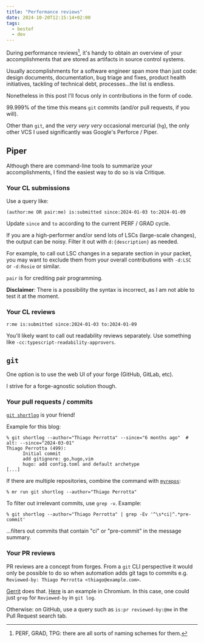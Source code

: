 ```yaml
---
title: "Performance reviews"
date: 2024-10-20T12:15:14+02:00
tags:
  - bestof
  - dev
---
```


During performance reviews[^1], it's handy to obtain an overview of your
accomplishments that are stored as artifacts in source control systems.

Usually accomplishments for a software engineer span more than just code: design
documents, documentation, bug triage and fixes, product health initiatives,
tackling of technical debt, processes...the list is endless.

Nonetheless in this post I'll focus only in contributions in the form of code.

99.999% of the time this means `git` commits (and/or pull requests, if you will).

Other than `git`, and the _very very very_ occasional mercurial (`hg`), the only
other VCS I used significantly was Google's Perforce / Piper.

## Piper

Although there are command-line tools to summarize your accomplishments, I
find the easiest way to do so is via Critique.

### Your CL submissions

Use a query like:

```
(author:me OR pair:me) is:submitted since:2024-01-03 to:2024-01-09
```

Update `since` and `to` according to the current PERF / GRAD cycle.

If you are a high-performer and/or send lots of LSCs (large-scale changes), the
output can be noisy. Filter it out with `d:{description}` as needed.

For example, to call out LSC changes in a separate section in your packet, you
may want to exclude them from your overall contributions with `-d:LSC` or
`-d:Rosie` or similar.

`pair` is for crediting pair programming.

**Disclaimer**: There is a possibility the syntax is incorrect, as I am not able
to test it at the moment.

### Your CL reviews

```
r:me is:submitted since:2024-01-03 to:2024-01-09
```

You'll likely want to call out readability reviews separately. Use something
like `-cc:typescript-readability-approvers`.

## `git`

One option is to use the web UI of your forge (GitHub, GitLab, etc).

I strive for a forge-agnostic solution though.

### Your pull requests / commits

[`git shortlog`](https://git-scm.com/docs/git-shortlog) is your friend!

Example for this blog:

```shell
% git shortlog --author="Thiago Perrotta" --since="6 months ago"  # alt: --since="2024-03-01"
Thiago Perrotta (499):
      Initial commit
      add gitignore: go,hugo,vim
      hugo: add config.toml and default archetype
[...]
```

If there are multiple repositories, combine the command with [`myrepos`](https://myrepos.branchable.com/):

```shell
% mr run git shortlog --author="Thiago Perrotta"
```

To filter out irrelevant commits, use `grep -v`. Example:

```shell
% git shortlog --author="Thiago Perrotta" | grep -Ev '^\s*ci|^.*pre-commit'
```

...filters out commits that contain "ci" or "pre-commit" in the message summary.

### Your PR reviews

PR reviews are a concept from forges. From a `git` CLI perspective it would only
be possible to do so when automation adds git tags to commits e.g. `Reviewed-by:
Thiago Perrotta <thiago@example.com>`.

[Gerrit](https://www.gerritcodereview.com/) does that.
[Here](https://chromium-review.googlesource.com/c/chromium/src/+/5012895) is an
example in Chromium. In this case, one could just `grep` for `Reviewed-by` in
`git log`.

Otherwise: on GitHub, use a query such as `is:pr reviewed-by:@me` in the Pull
Request search tab.

[^1]: PERF, GRAD, TPG: there are all sorts of naming schemes for them.
